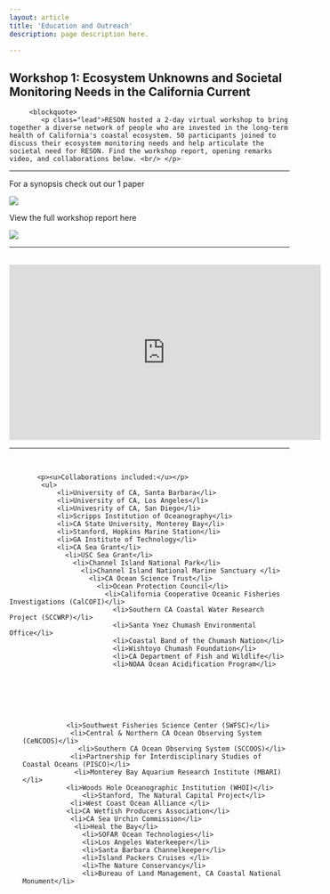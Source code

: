```yaml
---
layout: article
title: 'Education and Outreach'
description: page description here.

---
```


<h2>Workshop 1: Ecosystem Unknowns and Societal Monitoring Needs in the California Current</h2>

<div id="main-container">

         <blockquote>
            <p class="lead">RESON hosted a 2-day virtual workshop to bring together a diverse network of people who are invested in the long-term health of California's coastal ecosystem. 50 participants joined to discuss their ecosystem monitoring needs and help articulate the societal need for RESON. Find the workshop report, opening remarks video, and collaborations below. <br/> </p>

<!-- close row holding blockquote -->        
</blockquote>
      

<!-- divider -->
<div>
<hr/>

<div class="row">

<div class="col-md-6">

<div class="formbox" >
<p>  For a synopsis check out our 1 paper </p>
<a href="{{site.baseurl}}/resources/workshop1/workshop1_synopsis.pdf">
<img class= "img-responsive" src="/resources/workshop1/workshop1_synopsis.jpeg" class="img-fluid" class="img-thumbnail" >
</a> 
</div> <!--end formbox-->
</div>

<div class="col-md-6">
<div class="formbox" >
<p>  View the full workshop report here </p>
<a href="{{site.baseurl}}/resources/workshop1/workshop_report.pdf">
<img class= "img-responsive" src="/resources/workshop1/workshop_report.jpeg" class="img-fluid" class="img-thumbnail">
</a>
</div>
</div>

<div>
<hr/>
<br>
<!--opening remarks-->
<div class="embed-responsive embed-responsive-16by9"> 
<iframe width="560" height="315" src="https://www.youtube.com/embed/RamDH3Qcznk" title="YouTube video player" frameborder="0" allow="accelerometer; autoplay; clipboard-write; encrypted-media; gyroscope; picture-in-picture" allowfullscreen></iframe>
</div>

<hr/>
          
<div  class="row">
<div class="col-md-6">


<br>

           <p><u>Collaborations included:</u></p>
            <ul>
                <li>University of CA, Santa Barbara</li>
                <li>University of CA, Los Angeles</li>
                <li>Univesrity of CA, San Diego</li>
                <li>Scripps Institution of Oceanography</li>
                <li>CA State University, Monterey Bay</li>
                <li>Stanford, Hopkins Marine Station</li>
                <li>GA Institute of Technology</li>
                <li>CA Sea Grant</li>
                  <li>USC Sea Grant</li>
                    <li>Channel Island National Park</li>
                      <li>Channel Island National Marine Sanctuary </li>
                        <li>CA Ocean Science Trust</li>
                          <li>Ocean Protection Council</li>
                            <li>California Cooperative Oceanic Fisheries Investigations (CalCOFI)</li>
                              <li>Southern CA Coastal Water Research Project (SCCWRP)</li>
                              <li>Santa Ynez Chumash Environmental Office</li>
                              <li>Coastal Band of the Chumash Nation</li>
                              <li>Wishtoyo Chumash Foundation</li>
                              <li>CA Department of Fish and Wildlife</li>
                              <li>NOAA Ocean Acidification Program</li>
</ul>
</div>

<div class="col-md-6">
<ul>
<br>
<br> <br><br>
 	
               <li>Southwest Fisheries Science Center (SWFSC)</li>
                <li>Central & Northern CA Ocean Observing System (CeNCOOS)</li>
                  <li>Southern CA Ocean Observing System (SCCOOS)</li>
                <li>Partnership for Interdisciplinary Studies of Coastal Oceans (PISCO)</li>
                 <li>Monterey Bay Aquarium Research Institute (MBARI)</li>
               <li>Woods Hole Oceanographic Institution (WHOI)</li>
                   <li>Stanford, The Natural Capital Project</li>
                <li>West Coast Ocean Alliance </li>
               <li>CA Wetfish Producers Association</li>
                <li>CA Sea Urchin Commission</li>
                 <li>Heal the Bay</li>
                   <li>SOFAR Ocean Technologies</li>
                   <li>Los Angeles Waterkeeper</li>
                   <li>Santa Barbara Channelkeeper</li>
                   <li>Island Packers Cruises </li>
                   <li>The Nature Conservancy</li>
                   <li>Bureau of Land Management, CA Coastal National Monument</li>
                   
 </ul>                                       


   </div>
  
